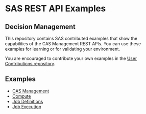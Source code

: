 # SAS REST API Examples

## Decision Management

This repository contains SAS contributed examples that show the capabilities of the CAS Management REST APIs. You can use these examples for learning or for validating your environment.

You are encouraged to contribute your own examples in the [User Contributions repository](../..).

## Examples

* [CAS Management](casManagement.md)
* [Compute](compute.md)
* [Job Definitions](jobDefinitions.md)
* [Job Execution](jobExecution.md)

